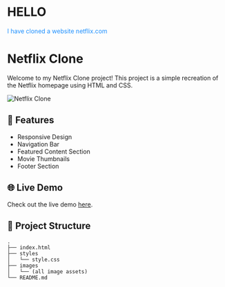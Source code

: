 <h1>HELLO</h1>
<p style="color:dodgerblue">I have cloned a website netflix.com</p>

# Netflix Clone

Welcome to my Netflix Clone project! This project is a simple recreation of the Netflix homepage using HTML and CSS.

![Netflix Clone](screenshot.png)

## 🚀 Features

- Responsive Design
- Navigation Bar
- Featured Content Section
- Movie Thumbnails
- Footer Section

## 🌐 Live Demo

Check out the live demo [here](https://helloiamraju.github.io/NetflixClone/).

## 📂 Project Structure

```plaintext
.
├── index.html
├── styles
│   └── style.css
├── images
│   └── (all image assets)
└── README.md

